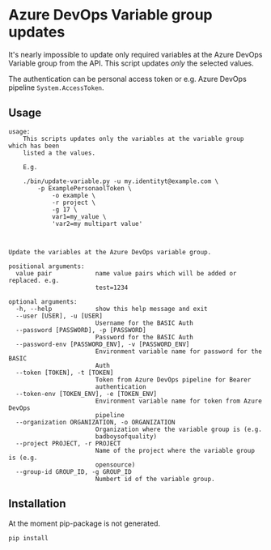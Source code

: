 # Azure DevOps Variable group updates

It's nearly impossible to update only required variables at the Azure DevOps Variable group
from the API. This script updates _only_ the selected values.

The authentication can be personal access token or e.g. Azure DevOps pipeline 
`System.AccessToken`.

## Usage

```
usage: 
    This scripts updates only the variables at the variable group which has been 
    listed a the values.

    E.g. 

    ./bin/update-variable.py -u my.identityt@example.com \
        -p ExamplePersonaolToken \
            -o example \
            -r project \
            -g 17 \
            var1=my_value \
            'var2=my multipart value'
        
        

Update the variables at the Azure DevOps variable group.

positional arguments:
  value pair            name value pairs which will be added or replaced. e.g.
                        test=1234

optional arguments:
  -h, --help            show this help message and exit
  --user [USER], -u [USER]
                        Username for the BASIC Auth
  --password [PASSWORD], -p [PASSWORD]
                        Password for the BASIC Auth
  --password-env [PASSWORD_ENV], -v [PASSWORD_ENV]
                        Environment variable name for password for the BASIC
                        Auth
  --token [TOKEN], -t [TOKEN]
                        Token from Azure DevOps pipeline for Bearer
                        authentication
  --token-env [TOKEN_ENV], -e [TOKEN_ENV]
                        Environment variable name for token from Azure DevOps
                        pipeline
  --organization ORGANIZATION, -o ORGANIZATION
                        Organization where the variable group is (e.g.
                        badboysofquality)
  --project PROJECT, -r PROJECT
                        Name of the project where the variable group is (e.g.
                        opensource)
  --group-id GROUP_ID, -g GROUP_ID
                        Numbert id of the variable group.
```

## Installation

At the moment pip-package is not generated.

```
pip install
```
